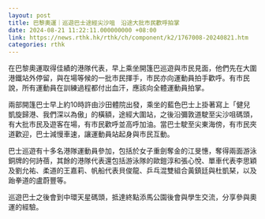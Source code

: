 ```yaml
---
layout: post
title: 巴黎奧運｜巡遊巴士途經尖沙咀　沿途大批市民歡呼拍掌
date: 2024-08-21 11:22:11.000000000 +08:00
link: https://news.rthk.hk/rthk/ch/component/k2/1767008-20240821.htm
categories: rthk
---
```


在巴黎奧運取得佳績的港隊代表，早上乘坐開篷巴巡遊與巿民見面，他們先在大圍港鐵站外停留，與在場等候的一批巿民揮手，巿民亦向運動員拍手歡呼。有巿民說，所有運動員在訓練過程都付出血汗，應該向全體運動員拍掌。

兩部開篷巴士早上約10時許由沙田體院出發，乘坐的藍色巴士上掛著寫上「健兒凱旋歸港、我們深以為傲」的橫額，途經大圍站，之後沿彌敦道駛至尖沙咀碼頭，有大批巿民及遊客在場，有巿民歡呼並高呼加油。當巴士駛至尖東海傍，有巿民夾道歡迎，巴士減慢車速，讓運動員站起身與巿民互動。

巴士巡遊有十多名港隊運動員參加，包括於女子重劍奪金的江旻憓，奪得兩面游泳銅牌的何詩蓓，其餘的港隊代表還包括游泳隊的歐鎧淳和張心悅、單車代表李思穎及劉允祐、柔道的王嘉莉、帆船代表貝俊龍、乒乓混雙組合黃鎮廷與杜凱琹，以及跆拳道的盧蔚豐等。

巡遊巴士之後會到中環天星碼頭，抵達終點添馬公園後會與學生交流，分享參與奧運的經驗。
